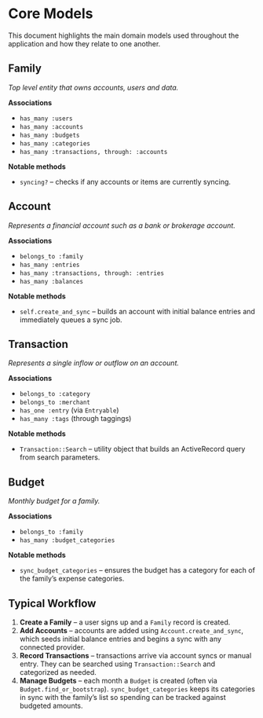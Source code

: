# Core Models

This document highlights the main domain models used throughout the application and how they relate to one another.

## Family

*Top level entity that owns accounts, users and data.*

**Associations**

- `has_many :users`
- `has_many :accounts`
- `has_many :budgets`
- `has_many :categories`
- `has_many :transactions, through: :accounts`

**Notable methods**

- `syncing?` – checks if any accounts or items are currently syncing.

## Account

*Represents a financial account such as a bank or brokerage account.*

**Associations**

- `belongs_to :family`
- `has_many :entries`
- `has_many :transactions, through: :entries`
- `has_many :balances`

**Notable methods**

- `self.create_and_sync` – builds an account with initial balance entries and immediately queues a sync job.

## Transaction

*Represents a single inflow or outflow on an account.*

**Associations**

- `belongs_to :category`
- `belongs_to :merchant`
- `has_one :entry` (via `Entryable`)
- `has_many :tags` (through taggings)

**Notable methods**

- `Transaction::Search` – utility object that builds an ActiveRecord query from search parameters.

## Budget

*Monthly budget for a family.*

**Associations**

- `belongs_to :family`
- `has_many :budget_categories`

**Notable methods**

- `sync_budget_categories` – ensures the budget has a category for each of the family’s expense categories.

## Typical Workflow

1. **Create a Family** – a user signs up and a `Family` record is created.
2. **Add Accounts** – accounts are added using `Account.create_and_sync`, which seeds initial balance entries and begins a sync with any connected provider.
3. **Record Transactions** – transactions arrive via account syncs or manual entry. They can be searched using `Transaction::Search` and categorized as needed.
4. **Manage Budgets** – each month a `Budget` is created (often via `Budget.find_or_bootstrap`). `sync_budget_categories` keeps its categories in sync with the family’s list so spending can be tracked against budgeted amounts.
